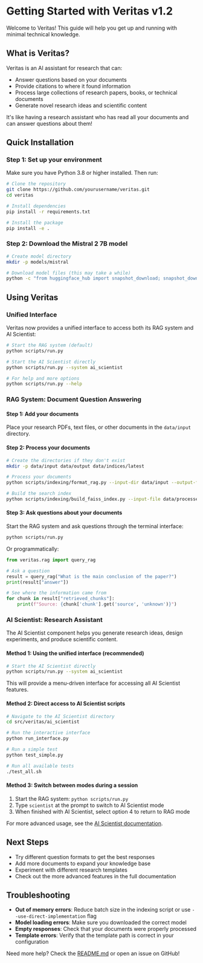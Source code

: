 # Getting Started with Veritas v1.2

Welcome to Veritas! This guide will help you get up and running with minimal technical knowledge.

## What is Veritas?

Veritas is an AI assistant for research that can:
- Answer questions based on your documents
- Provide citations to where it found information
- Process large collections of research papers, books, or technical documents
- Generate novel research ideas and scientific content

It's like having a research assistant who has read all your documents and can answer questions about them!

## Quick Installation

### Step 1: Set up your environment

Make sure you have Python 3.8 or higher installed. Then run:

```bash
# Clone the repository
git clone https://github.com/yourusername/veritas.git
cd veritas

# Install dependencies
pip install -r requirements.txt

# Install the package
pip install -e .
```

### Step 2: Download the Mistral 2 7B model

```bash
# Create model directory
mkdir -p models/mistral

# Download model files (this may take a while)
python -c "from huggingface_hub import snapshot_download; snapshot_download('mistralai/Mistral-7B-v0.2', local_dir='models/mistral')"
```

## Using Veritas

### Unified Interface

Veritas now provides a unified interface to access both its RAG system and AI Scientist:

```bash
# Start the RAG system (default)
python scripts/run.py

# Start the AI Scientist directly
python scripts/run.py --system ai_scientist

# For help and more options
python scripts/run.py --help
```

### RAG System: Document Question Answering

#### Step 1: Add your documents

Place your research PDFs, text files, or other documents in the `data/input` directory.

#### Step 2: Process your documents

```bash
# Create the directories if they don't exist
mkdir -p data/input data/output data/indices/latest

# Process your documents
python scripts/indexing/format_rag.py --input-dir data/input --output-file data/processed.json

# Build the search index
python scripts/indexing/build_faiss_index.py --input-file data/processed.json --output-dir data/indices/latest
```

#### Step 3: Ask questions about your documents

Start the RAG system and ask questions through the terminal interface:

```bash
python scripts/run.py
```

Or programmatically:

```python
from veritas.rag import query_rag

# Ask a question
result = query_rag("What is the main conclusion of the paper?")
print(result["answer"])

# See where the information came from
for chunk in result["retrieved_chunks"]:
    print(f"Source: {chunk['chunk'].get('source', 'unknown')}")
```

### AI Scientist: Research Assistant

The AI Scientist component helps you generate research ideas, design experiments, and produce scientific content.

#### Method 1: Using the unified interface (recommended)

```bash
# Start the AI Scientist directly
python scripts/run.py --system ai_scientist
```

This will provide a menu-driven interface for accessing all AI Scientist features.

#### Method 2: Direct access to AI Scientist scripts

```bash
# Navigate to the AI Scientist directory
cd src/veritas/ai_scientist

# Run the interactive interface
python run_interface.py

# Run a simple test
python test_simple.py

# Run all available tests
./test_all.sh
```

#### Method 3: Switch between modes during a session

1. Start the RAG system: `python scripts/run.py`
2. Type `scientist` at the prompt to switch to AI Scientist mode
3. When finished with AI Scientist, select option 4 to return to RAG mode

For more advanced usage, see the [AI Scientist documentation](AI_SCIENTIST.md).

## Next Steps

- Try different question formats to get the best responses
- Add more documents to expand your knowledge base
- Experiment with different research templates
- Check out the more advanced features in the full documentation

## Troubleshooting

- **Out of memory errors**: Reduce batch size in the indexing script or use `--use-direct-implementation` flag
- **Model loading errors**: Make sure you downloaded the correct model
- **Empty responses**: Check that your documents were properly processed
- **Template errors**: Verify that the template path is correct in your configuration

Need more help? Check the [README.md](../README.md) or open an issue on GitHub! 
